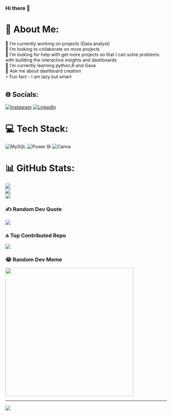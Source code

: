 ### Hi there 👋

# 💫 About Me:
🔭 I’m currently working on projects (Data analyst)<br>👯 I’m looking to collaborate on more projects<br>🤝 I’m looking for help with get more projects so that I can solve problems with building the interactive insights and dashboards<br>🌱 I’m currently learning python,R and Gava<br>💬 Ask me about dashboard creation <br>⚡ Fun fact - I am lazy but smart


## 🌐 Socials:
[![Instagram](https://img.shields.io/badge/Instagram-%23E4405F.svg?logo=Instagram&logoColor=white)](https://instagram.com/@afsana_n15) [![LinkedIn](https://img.shields.io/badge/LinkedIn-%230077B5.svg?logo=linkedin&logoColor=white)](https://linkedin.com/in/https://www.linkedin.com/in/afsana-n/) 

# 💻 Tech Stack:
![MySQL](https://img.shields.io/badge/mysql-%2300000f.svg?style=flat&logo=mysql&logoColor=white) ![Power Bi](https://img.shields.io/badge/power_bi-F2C811?style=flat&logo=powerbi&logoColor=black) ![Canva](https://img.shields.io/badge/Canva-%2300C4CC.svg?style=flat&logo=Canva&logoColor=white)
# 📊 GitHub Stats:
![](https://github-readme-stats.vercel.app/api?username=Afsana-N&theme=radical&hide_border=false&include_all_commits=false&count_private=true)<br/>
![](https://github-readme-streak-stats.herokuapp.com/?user=Afsana-N&theme=radical&hide_border=false)<br/>
![](https://github-readme-stats.vercel.app/api/top-langs/?username=Afsana-N&theme=radical&hide_border=false&include_all_commits=false&count_private=true&layout=compact)

### ✍️ Random Dev Quote
![](https://quotes-github-readme.vercel.app/api?type=horizontal&theme=radical)

### 🔝 Top Contributed Repo
![](https://github-contributor-stats.vercel.app/api?username=Afsana-N&limit=5&theme=onedark&combine_all_yearly_contributions=true)

### 😂 Random Dev Meme
<img src='https://randommeme-five.vercel.app/' style="height: 400px;"/>

---
[![](https://visitcount.itsvg.in/api?id=Afsana-N&icon=0&color=0)](https://visitcount.itsvg.in)

<!-- Proudly created with GPRM ( https://gprm.itsvg.in ) -->
